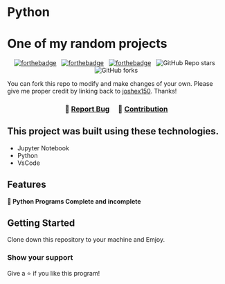 # Python

# One of my random projects

<center>

[![forthebadge](https://forthebadge.com/images/badges/built-with-love.svg)](https://forthebadge.com) &nbsp;
[![forthebadge](https://forthebadge.com/images/badges/made-with-python.svg)](https://forthebadge.com) &nbsp;
[![forthebadge](https://forthebadge.com/images/badges/open-source.svg)](https://forthebadge.com) &nbsp;
![GitHub Repo stars](https://img.shields.io/github/stars/joshex150/Python?color=red&logo=github&style=for-the-badge) &nbsp;
![GitHub forks](https://img.shields.io/github/forks/joshex150/Python?color=red&logo=github&style=for-the-badge)

</center>

You can fork this repo to modify and make changes of your own. Please give me proper credit by linking back to [joshex150](https://github.com/Joshex150/Python). Thanks!

<h3 align="center">
    🔹
    <a href="https://github.com/joshex150/Python/issues">Report Bug</a> &nbsp; &nbsp;
    🔹
    <a href="https://github.com/joshex150/Python/issues">Contribution</a>
</h3>

## This project was built using these technologies.

- Jupyter Notebook
- Python
- VsCode

## Features

**📄 Python Programs Complete and incomplete**

## Getting Started

Clone down this repository to your machine and Emjoy.


### Show your support

Give a ⭐ if you like this program!
